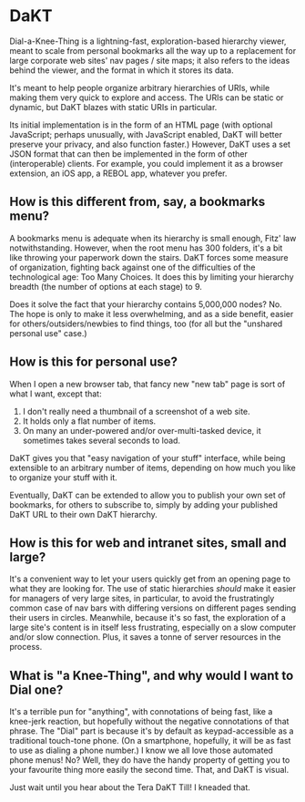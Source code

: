 # DaKT
Dial-a-Knee-Thing is a lightning-fast, exploration-based hierarchy viewer, meant to scale from personal bookmarks all the way up to a replacement for large corporate web sites' nav pages / site maps; it also refers to the ideas behind the viewer, and the format in which it stores its data.

It's meant to help people organize arbitrary hierarchies of URIs, while making them very quick to explore and access.  The URIs can be static or dynamic, but DaKT blazes with static URIs in particular.

Its initial implementation is in the form of an HTML page (with optional JavaScript; perhaps unusually, with JavaScript enabled, DaKT will better preserve your privacy, and also function faster.)  However, DaKT uses a set JSON format that can then be implemented in the form of other (interoperable) clients.  For example, you could implement it as a browser extension, an iOS app, a REBOL app, whatever you prefer.

## How is this different from, say, a bookmarks menu?

A bookmarks menu is adequate when its hierarchy is small enough, Fitz' law notwithstanding.  However, when the root menu has 300 folders, it's a bit like throwing your paperwork down the stairs.  DaKT forces some measure of organization, fighting back against one of the difficulties of the technological age: Too Many Choices.  It does this by limiting your hierarchy breadth (the number of options at each stage) to 9.

Does it solve the fact that your hierarchy contains 5,000,000 nodes?  No.  The hope is only to make it less overwhelming, and as a side benefit, easier for others/outsiders/newbies to find things, too (for all but the "unshared personal use" case.)

## How is this for personal use?

When I open a new browser tab, that fancy new "new tab" page is sort of what I want, except that:

1.  I don't really need a thumbnail of a screenshot of a web site.
2.  It holds only a flat number of items.
3.  On many an under-powered and/or over-multi-tasked device, it sometimes takes several seconds to load.

DaKT gives you that "easy navigation of your stuff" interface, while being extensible to an arbitrary number of items, depending on how much you like to organize your stuff with it.

Eventually, DaKT can be extended to allow you to publish your own set of bookmarks, for others to subscribe to, simply by adding your published DaKT URL to their own DaKT hierarchy.

## How is this for web and intranet sites, small and large?

It's a convenient way to let your users quickly get from an opening page to what they are looking for.  The use of static hierarchies *should* make it easier for managers of very large sites, in particular, to avoid the frustratingly common case of nav bars with differing versions on different pages sending their users in circles.  Meanwhile, because it's so fast, the exploration of a large site's content is in itself less frustrating, especially on a slow computer and/or slow connection.  Plus, it saves a tonne of server resources in the process.

## What is "a Knee-Thing", and why would I want to Dial one?

It's a terrible pun for "anything", with connotations of being fast, like a knee-jerk reaction, but hopefully without the negative connotations of that phrase.  The "Dial" part is because it's by default as keypad-accessible as a traditional touch-tone phone.  (On a smartphone, hopefully, it will be as fast to use as dialing a phone number.)  I know we all love those automated phone menus!  No?  Well, they do have the handy property of getting you to your favourite thing more easily the second time.  That, and DaKT is visual.

Just wait until you hear about the Tera DaKT Till!  I kneaded that.
